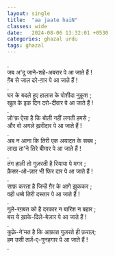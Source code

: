 ```yaml
---
layout: single
title:  "aa jaate haiN"
classes: wide
date:   2024-08-06 13:32:01 +0530
categories: ghazal urdu
tags: ghazal
---
```

.<br>
जब अ'दू जाने-शहे-अबरार पे आ जाते हैं ! <br> 
ग़ैब से जाल दरे-ग़ार पे आ जाते हैं ! <br>
.<br>
घर के बदले हुए हालात के पोशीदा नुक़ूश ; <br>
खुल के इक दिन दरो-दीवार पे आ जाते हैं ! <br>
.<br>
ज़ो'फ़ ऐसा है कि बोली नहीं लगती हमसे ; <br>
और वो अगले ख़रीदार पे आ जाते हैं ! <br>
.<br>
अब न आना कि तिरी एक अयादत के सबब ; <br>
लाख ता'ने तिरे बीमार पे आ जाते हैं ! <br>
.<br>
तंग हाली तो गुज़रती है रियाया पे मगर ;<br>
क़ैसर-ओ-ज़ार भी फिर दार पे आ जाते हैं !<br>
.<br>
साफ़ करता है जिन्हें ग़ैर के आगे झुककर ;<br>
वही धब्बे तिरी दस्तार पे आ जाते हैं !<br>
.<br>
गुले-रग़बत को है दरकार न बारिश न बहार ;<br>
बस ये ख़ाके-दिले-बेज़ार पे आ जाते हैं !<br>
.<br>
कुफ़्रे-ने'मत है कि आफ़ात गुज़रते ही फ़राज़;<br>
हम उसी तर्ज़-ए-गुनहगार पे आ जाते हैं !<br>
.<br>
